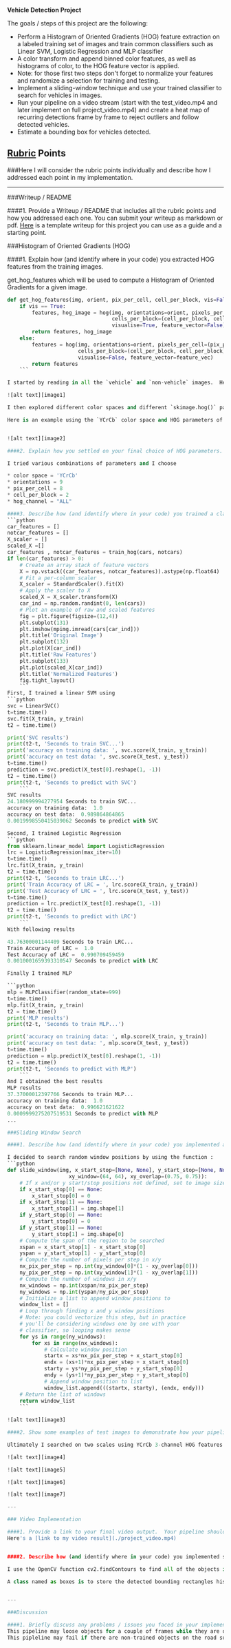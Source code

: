 **Vehicle Detection Project**

The goals / steps of this project are the following:

* Perform a Histogram of Oriented Gradients (HOG) feature extraction on a labeled training set of images and train common classifiers such as Linear SVM, Logistic Regression and MLP classifier
* A color transform and append binned color features, as well as histograms of color, to the HOG feature vector is applied. 
* Note: for those first two steps don't forget to normalize your features and randomize a selection for training and testing.
* Implement a sliding-window technique and use your trained classifier to search for vehicles in images.
* Run your pipeline on a video stream (start with the test_video.mp4 and later implement on full project_video.mp4) and create a heat map of recurring detections frame by frame to reject outliers and follow detected vehicles.
* Estimate a bounding box for vehicles detected.

[//]: # (Image References)
[image1]: ./examples/car_not_car.png
[image2]: ./examples/HOG_example.png
[image3]: ./examples/sliding_windows.png
[image4]: ./examples/sliding_window.jpg
[image5]: ./examples/bboxes_and_heat.png
[image6]: ./examples/labels_map.png
[image7]: ./examples/output_bboxes.png
[video1]: ./project_video.mp4

## [Rubric](https://review.udacity.com/#!/rubrics/513/view) Points
###Here I will consider the rubric points individually and describe how I addressed each point in my implementation.  

---
###Writeup / README

####1. Provide a Writeup / README that includes all the rubric points and how you addressed each one.  You can submit your writeup as markdown or pdf.  [Here](https://github.com/udacity/CarND-Vehicle-Detection/blob/master/writeup_template.md) is a template writeup for this project you can use as a guide and a starting point.  


###Histogram of Oriented Gradients (HOG)

####1. Explain how (and identify where in your code) you extracted HOG features from the training images.

get_hog_features which will be used to compute a Histogram of Oriented Gradients for a given image.  

```python
def get_hog_features(img, orient, pix_per_cell, cell_per_block, vis=False, feature_vec=True):
    if vis == True:
        features, hog_image = hog(img, orientations=orient, pixels_per_cell=(pix_per_cell, pix_per_cell),
                                  cells_per_block=(cell_per_block, cell_per_block), transform_sqrt=False, 
                                  visualise=True, feature_vector=False)
        return features, hog_image
    else:      
        features = hog(img, orientations=orient, pixels_per_cell=(pix_per_cell, pix_per_cell),
                       cells_per_block=(cell_per_block, cell_per_block), transform_sqrt=False, 
                       visualise=False, feature_vector=feature_vec)
        return features
    ```

I started by reading in all the `vehicle` and `non-vehicle` images.  Here is an example of one of each of the `vehicle` and `non-vehicle` classes:

![alt text][image1]

I then explored different color spaces and different `skimage.hog()` parameters (`orientations`, `pixels_per_cell`, and `cells_per_block`).  I grabbed random images from each of the two classes and displayed them to get a feel for what the `skimage.hog()` output looks like.

Here is an example using the `YCrCb` color space and HOG parameters of `orientations=9`, `pixels_per_cell=(8, 8)` and `cells_per_block=(2, 2)`:


![alt text][image2]

####2. Explain how you settled on your final choice of HOG parameters.

I tried various combinations of parameters and I choose 

* color space = 'YCrCb'
* orientations = 9
* pix_per_cell = 8
* cell_per_block = 2
* hog_channel = "ALL"

####3. Describe how (and identify where in your code) you trained a classifier using your selected HOG features (and color features if you used them).
```python
car_features = []
notcar_features = []
X_scaler = []
scaled_X =[]
car_features , notcar_features = train_hog(cars, notcars)
if len(car_features) > 0:
    # Create an array stack of feature vectors
    X = np.vstack((car_features, notcar_features)).astype(np.float64)                 
    # Fit a per-column scaler
    X_scaler = StandardScaler().fit(X)
    # Apply the scaler to X
    scaled_X = X_scaler.transform(X)
    car_ind = np.random.randint(0, len(cars))
    # Plot an example of raw and scaled features
    fig = plt.figure(figsize=(12,4))
    plt.subplot(131)
    plt.imshow(mpimg.imread(cars[car_ind]))
    plt.title('Original Image')
    plt.subplot(132)
    plt.plot(X[car_ind])
    plt.title('Raw Features')
    plt.subplot(133)
    plt.plot(scaled_X[car_ind])
    plt.title('Normalized Features')
    fig.tight_layout()
    ```
First, I trained a linear SVM using
```python
svc = LinearSVC()
t=time.time()
svc.fit(X_train, y_train)
t2 = time.time()

print('SVC results')
print(t2-t, 'Seconds to train SVC...')
print('accuracy on training data: ', svc.score(X_train, y_train))
print('accuracy on test data: ', svc.score(X_test, y_test))
t=time.time()
prediction = svc.predict(X_test[0].reshape(1, -1))
t2 = time.time()
print(t2-t, 'Seconds to predict with SVC')
    ```
SVC results
24.180999994277954 Seconds to train SVC...
accuracy on training data:  1.0
accuracy on test data:  0.989864864865
0.0019998550415039062 Seconds to predict with SVC

Second, I trained Logistic Regression  
```python
from sklearn.linear_model import LogisticRegression
lrc = LogisticRegression(max_iter=10)
t=time.time()
lrc.fit(X_train, y_train)
t2 = time.time()
print(t2-t, 'Seconds to train LRC...')
print('Train Accuracy of LRC = ', lrc.score(X_train, y_train))
print('Test Accuracy of LRC = ', lrc.score(X_test, y_test))
t=time.time()
prediction = lrc.predict(X_test[0].reshape(1, -1))
t2 = time.time()
print(t2-t, 'Seconds to predict with LRC')
    ```
With following results

43.76300001144409 Seconds to train LRC...
Train Accuracy of LRC =  1.0
Test Accuracy of LRC =  0.990709459459
0.0010001659393310547 Seconds to predict with LRC

Finally I trained MLP

```python
mlp = MLPClassifier(random_state=999)
t=time.time()
mlp.fit(X_train, y_train)
t2 = time.time()
print('MLP results')
print(t2-t, 'Seconds to train MLP...')

print('accuracy on training data: ', mlp.score(X_train, y_train))
print('accuracy on test data: ', mlp.score(X_test, y_test))
t=time.time()
prediction = mlp.predict(X_test[0].reshape(1, -1))
t2 = time.time()
print(t2-t, 'Seconds to predict with MLP')
    ```
And I obtained the best results
MLP results
37.37000012397766 Seconds to train MLP...
accuracy on training data:  1.0
accuracy on test data:  0.996621621622
0.0009999275207519531 Seconds to predict with MLP
...

###Sliding Window Search

####1. Describe how (and identify where in your code) you implemented a sliding window search.  How did you decide what scales to search and how much to overlap windows?

I decided to search random window positions by using the function :
```python
def slide_window(img, x_start_stop=[None, None], y_start_stop=[None, None], 
                    xy_window=(64, 64), xy_overlap=(0.75, 0.75)):
    # If x and/or y start/stop positions not defined, set to image size
    if x_start_stop[0] == None:
        x_start_stop[0] = 0
    if x_start_stop[1] == None:
        x_start_stop[1] = img.shape[1]
    if y_start_stop[0] == None:
        y_start_stop[0] = 0
    if y_start_stop[1] == None:
        y_start_stop[1] = img.shape[0]
    # Compute the span of the region to be searched    
    xspan = x_start_stop[1] - x_start_stop[0]
    yspan = y_start_stop[1] - y_start_stop[0]
    # Compute the number of pixels per step in x/y
    nx_pix_per_step = np.int(xy_window[0]*(1 - xy_overlap[0]))
    ny_pix_per_step = np.int(xy_window[1]*(1 - xy_overlap[1]))
    # Compute the number of windows in x/y
    nx_windows = np.int(xspan/nx_pix_per_step) 
    ny_windows = np.int(yspan/ny_pix_per_step)
    # Initialize a list to append window positions to
    window_list = []
    # Loop through finding x and y window positions
    # Note: you could vectorize this step, but in practice
    # you'll be considering windows one by one with your
    # classifier, so looping makes sense
    for ys in range(ny_windows):
        for xs in range(nx_windows):
            # Calculate window position
            startx = xs*nx_pix_per_step + x_start_stop[0]
            endx = (xs+1)*nx_pix_per_step + x_start_stop[0]
            starty = ys*ny_pix_per_step + y_start_stop[0]
            endy = (ys+1)*ny_pix_per_step + y_start_stop[0]
            # Append window position to list
            window_list.append(((startx, starty), (endx, endy)))
    # Return the list of windows
    return window_list
    ```
    
![alt text][image3]

####2. Show some examples of test images to demonstrate how your pipeline is working.  What did you do to optimize the performance of your classifier?

Ultimately I searched on two scales using YCrCb 3-channel HOG features plus spatially binned color and histograms of color in the feature vector, which provided a nice result.  Here are some example images:

![alt text][image4]

![alt text][image5]

![alt text][image6]

![alt text][image7]

---

### Video Implementation

####1. Provide a link to your final video output.  Your pipeline should perform reasonably well on the entire project video (somewhat wobbly or unstable bounding boxes are ok as long as you are identifying the vehicles most of the time with minimal false positives.)
Here's a [link to my video result](./project_video.mp4)


####2. Describe how (and identify where in your code) you implemented some kind of filter for false positives and some method for combining overlapping bounding boxes.

I use the OpenCV function cv2.findContours to find all of the objects in the mask image and once the contours are found I used the OpenCV function cv2.boundingRect on each contour to get the coordinates of the bounding rect for each vehicle.

A class named as boxes is to store the detected bounding rectangles history from each of the previous 12 frames in a list in order to track vehicles. The OpenCV function cv2.groupRectangles is to combine overlapping rectangles in to consolidated bounding boxes if there are greater than 10 overlapping boxes in the list. In other words, a detection is filtered out if it is classified as a vehicle less than 10 out of 12 consecutive frames


---

###Discussion

####1. Briefly discuss any problems / issues you faced in your implementation of this project.  Where will your pipeline likely fail?  What could you do to make it more robust?
This pipeline may loose objects for a couple of frames while they are doubling our car or blocking the already detections. To prevent this, there should be better false detection elimination filter and a tracking algorithm. 
This pipleline may fail if there are non-trained objects on the road such as motorbikes big trucks etc.  To fix this, we would have to append our trainining and test sets with images of classified images of bikes, etc and adjust our feature extraction algorithm. Another issue is that the pipeline can not work in real time therefore the search and feature extraction parts shoul be modified. 
